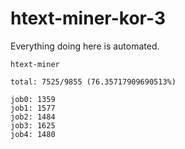 # htext-miner-kor-3

Everything doing here is automated.

```
htext-miner

total: 7525/9855 (76.35717909690513%)

job0: 1359
job1: 1577
job2: 1484
job3: 1625
job4: 1480
```